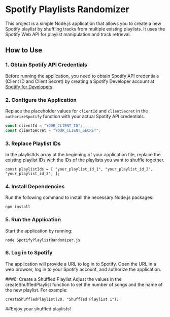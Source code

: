 # Spotify Playlists Randomizer

This project is a simple Node.js application that allows you to create a new Spotify playlist by shuffling tracks from multiple existing playlists. It uses the Spotify Web API for playlist manipulation and track retrieval.

## How to Use

### 1. Obtain Spotify API Credentials

Before running the application, you need to obtain Spotify API credentials (Client ID and Client Secret) by creating a Spotify Developer account at [Spotify for Developers](https://developer.spotify.com/).

### 2. Configure the Application

Replace the placeholder values for `clientId` and `clientSecret` in the `authorizeSpotify` function with your actual Spotify API credentials.

```javascript
const clientId = "YOUR_CLIENT_ID";
const clientSecret = "YOUR_CLIENT_SECRET";

```

### 3. Replace Playlist IDs

In the playlistIds array at the beginning of your application file, replace the existing playlist IDs with the IDs of the playlists you want to shuffle together.

`
const playlistIds = [
	"your_playlist_id_1",
	"your_playlist_id_2",
	"your_playlist_id_3",
];
`

### 4. Install Dependencies
Run the following command to install the necessary Node.js packages:

`npm install`

### 5. Run the Application
Start the application by running:

`node SpotifyPlaylistRandomizer.js `

### 6. Log in to Spotify
The application will provide a URL to log in to Spotify. Open the URL in a web browser, log in to your Spotify account, and authorize the application.

###6. Create a Shuffled Playlist
Adjust the values in the createShuffledPlaylist function to set the number of songs and the name of the new playlist. For example:

`createShuffledPlaylist(20, "Shuffled Playlist 1"); `


##Enjoy your shuffled playlists!
